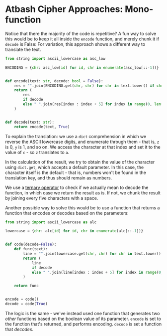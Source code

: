 # Atbash Cipher Approaches: Mono-function

Notice that there the majority of the code is repetitive? A fun way to solve
this would be to keep it all inside the `encode` function, and merely chunk it
if `decode` is False: For variation, this approach shows a different way to
translate the text.

```python
from string import ascii_lowercase as asc_low

ENCODING = {chr: asc_low[id] for id, chr in enumerate(asc_low[::-1])}


def encode(text: str, decode: bool = False):
    res = "".join(ENCODING.get(chr, chr) for chr in text.lower() if chr.isalnum())
    return (
        res
        if decode
        else " ".join(res[index : index + 5] for index in range(0, len(res), 5))
    )


def decode(text: str):
    return encode(text, True)

```

To explain the translation: we use a `dict` comprehension in which we reverse
the ASCII lowercase digits, and enumerate through them - that is, `z` is 0, `y`
is 1, and so on. We access the character at that index and set it to the value
of `c` - so `z` translates to `a`.

In the calculation of the result, we try to obtain the value of the character
using `dict.get`, which accepts a default parameter. In this case, the character
itself is the default - that is, numbers won't be found in the translation key,
and thus should remain as numbers.

We use a [ternary operator][ternary-operator] to check if we actually mean to
decode the function, in which case we return the result as is. If not, we chunk
the result by joining every five characters with a space.

Another possible way to solve this would be to use a function that returns a
function that encodes or decodes based on the parameters:

```python
from string import ascii_lowercase as alc

lowercase = {chr: alc[id] for id, chr in enumerate(alc[::-1])}


def code(decode=False):
    def func(text):
        line = "".join(lowercase.get(chr, chr) for chr in text.lower() if chr.isalnum())
        return (
            line
            if decode
            else " ".join(line[index : index + 5] for index in range(0, len(line), 5))
        )

    return func


encode = code()
decode = code(True)

```

The logic is the same - we've instead used one function that generates two
_other_ functions based on the boolean value of its parameter. `encode` is set
to the function that's returned, and performs encoding. `decode` is set a
function that _decodes_.

[ternary-operator]: https://www.tutorialspoint.com/ternary-operator-in-python
